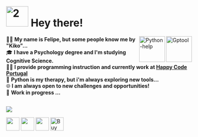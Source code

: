 
# <img alt="2" height="55" width="60" src="https://cdn.discordapp.com/attachments/1200737677486608446/1200742311366250576/fire.gif?ex=65c7496b&is=65b4d46b&hm=9e9f35aedb5fbf230f3325643ddf093be1d95bb72916ba41aeb8142194d8d3e8&"> Hey there! 
 <a href="https://beckerfelipee.github.io/GPTool-LandingPage/">
  <img align="right" alt="Gptool" height="70" src="https://cdn.discordapp.com/attachments/896421524200914954/1163556247988076647/GPTool_Logo_1.gif?ex=65400133&is=652d8c33&hm=ac715a93e4b21ef694794adce0339e522a515b375abcaf24370e9d62bef624f4&">
</a>
 <a href="https://cdn.discordapp.com/attachments/896421524200914954/1195015972772401192/Python_Help.pdf?ex=65b2745a&is=659fff5a&hm=044a9ba974a5642c0d7eda75435c11a4e1c2636831a38a9ce5d7b0789df57750&">
  <img align="right" alt="Python-help" height="70" src="https://media.discordapp.net/attachments/770989141134671925/1160181141756706906/image-removebg-preview.png?ex=6533b9e3&is=652144e3&hm=38c9a6a74f7ee108380772ca664e4d2a756213a4e39130489e97fc0806fb8025">
</a>

🙋‍♂️ **My name is Felipe, but some people know me by "Kiko"...** <br>
🎓 **I have a Psychology degree and I'm studying Cognitive Science.** <br>
👨‍💻 **I provide programming instruction and currently work at [Happy Code Portugal](https://www.happycode.pt/)** <br>
🐍 **Python is my therapy, but i'm always exploring new tools...** <br>
🌐 **I am always open to new challenges and opportunities!** <br>
🚀 **Work in progress ...** <br>


 ##

<p align="left"> <a href="https://github.com/thinkright20"><img src="https://skillicons.dev/icons?i=github,pycharm,vscode,replit,py,css,html,js,nodejs,bash"> </a> </p>
<a href="https://cdn.discordapp.com/attachments/770989141134671925/1160196258691022888/Kikope_Discord.png?ex=6533c7f7&is=652152f7&hm=95c883607f5586049b244be135897da722efa19adeaa7f4a372595650b44147a&" target="_blank"><img 
height='36' src="https://img.shields.io/badge/Discord-7289DA?style=for-the-badge&logo=discord&logoColor=white" target="_blank"></a> 
<a href = "mailto:beckerfelipee@gmail.com"><img height='36' src="https://img.shields.io/badge/-Gmail-%23333?style=for-the-badge&logo=gmail&logoColor=white" target="_blank"></a>
<a href="https://www.linkedin.com/in/felipebeckersantos/" target="_blank"><img height='36' src="https://img.shields.io/badge/-LinkedIn-%230077B5?style=for-the-badge&logo=linkedin&logoColor=white" target="_blank"></a> 
<a href='https://www.buymeacoffee.com/beckerfelipee' target='_blank'><img height='36' style='border:0px;height:36px;' src='https://cdn.discordapp.com/attachments/896421524200914954/1211432058589679626/9dDnyYo4.png?ex=65ee2d06&is=65dbb806&hm=fc62ae3bb0e60da6b641608c229e8dd0422015e4001ae9f08d5e08743c1885a2&' border='0' alt='Buy Me a Coffee' /></a>


